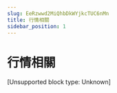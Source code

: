 ```yaml
---
slug: EeRzwwd2MiQhbDkWYjkcTUC6nMn
title: 行情相關
sidebar_position: 1
---
```



# 行情相關


[Unsupported block type: Unknown]

